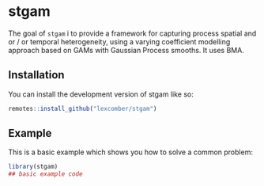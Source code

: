 
# stgam

<!-- badges: start -->
<!-- badges: end -->

The goal of `stgam` i to provide a framework for capturing process spatial and or / or temporal heterogeneity, using a varying coefficient modelling approach based on GAMs with Gaussian Process smooths.  It uses BMA. 

## Installation

You can install the development version of stgam like so:

``` r
remotes::install_github("lexcomber/stgam")
```

## Example

This is a basic example which shows you how to solve a common problem:

``` r
library(stgam)
## basic example code
```

